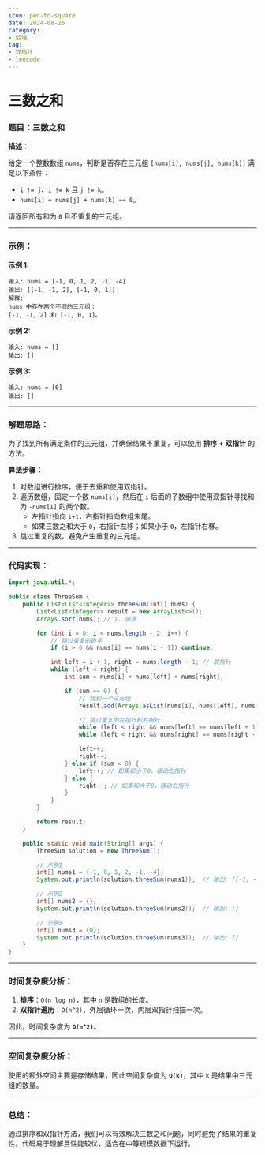 ```yaml
---
icon: pen-to-square
date: 2024-08-26
category:
- 后端
tag:
- 双指针
- leecode
---
```

# 三数之和

### **题目：三数之和**

**描述：**

给定一个整数数组 `nums`，判断是否存在三元组 `[nums[i], nums[j], nums[k]]` 满足以下条件：
- `i != j`、`i != k` 且 `j != k`。
- `nums[i] + nums[j] + nums[k] == 0`。

请返回所有和为 `0` 且不重复的三元组。

---

### **示例：**

**示例 1:**
```
输入: nums = [-1, 0, 1, 2, -1, -4]
输出: [[-1, -1, 2], [-1, 0, 1]]
解释: 
nums 中存在两个不同的三元组：
[-1, -1, 2] 和 [-1, 0, 1]。
```

**示例 2:**
```
输入: nums = []
输出: []
```

**示例 3:**
```
输入: nums = [0]
输出: []
```

---

### **解题思路：**

为了找到所有满足条件的三元组，并确保结果不重复，可以使用 **排序 + 双指针** 的方法。

**算法步骤：**
1. 对数组进行排序，便于去重和使用双指针。
2. 遍历数组，固定一个数 `nums[i]`，然后在 `i` 后面的子数组中使用双指针寻找和为 `-nums[i]` 的两个数。
    - 左指针指向 `i+1`，右指针指向数组末尾。
    - 如果三数之和大于 `0`，右指针左移；如果小于 `0`，左指针右移。
3. 跳过重复的数，避免产生重复的三元组。

---

### **代码实现：**

```java
import java.util.*;

public class ThreeSum {
    public List<List<Integer>> threeSum(int[] nums) {
        List<List<Integer>> result = new ArrayList<>();
        Arrays.sort(nums); // 1. 排序

        for (int i = 0; i < nums.length - 2; i++) {
            // 跳过重复的数字
            if (i > 0 && nums[i] == nums[i - 1]) continue;

            int left = i + 1, right = nums.length - 1; // 双指针
            while (left < right) {
                int sum = nums[i] + nums[left] + nums[right];

                if (sum == 0) {
                    // 找到一个三元组
                    result.add(Arrays.asList(nums[i], nums[left], nums[right]));

                    // 跳过重复的左指针和右指针
                    while (left < right && nums[left] == nums[left + 1]) left++;
                    while (left < right && nums[right] == nums[right - 1]) right--;

                    left++;
                    right--;
                } else if (sum < 0) {
                    left++; // 如果和小于0，移动左指针
                } else {
                    right--; // 如果和大于0，移动右指针
                }
            }
        }

        return result;
    }

    public static void main(String[] args) {
        ThreeSum solution = new ThreeSum();

        // 示例1
        int[] nums1 = {-1, 0, 1, 2, -1, -4};
        System.out.println(solution.threeSum(nums1));  // 输出: [[-1, -1, 2], [-1, 0, 1]]

        // 示例2
        int[] nums2 = {};
        System.out.println(solution.threeSum(nums2));  // 输出: []

        // 示例3
        int[] nums3 = {0};
        System.out.println(solution.threeSum(nums3));  // 输出: []
    }
}
```

---

### **时间复杂度分析：**

1. **排序**：`O(n log n)`，其中 `n` 是数组的长度。
2. **双指针遍历**：`O(n^2)`，外层循环一次，内层双指针扫描一次。

因此，时间复杂度为 **`O(n^2)`**。

---

### **空间复杂度分析：**
使用的额外空间主要是存储结果，因此空间复杂度为 **`O(k)`**，其中 `k` 是结果中三元组的数量。

---

### **总结：**

通过排序和双指针方法，我们可以有效解决三数之和问题，同时避免了结果的重复性。代码易于理解且性能较优，适合在中等规模数据下运行。